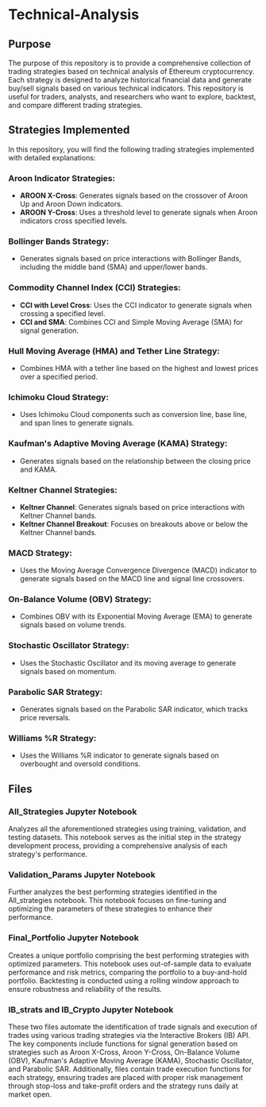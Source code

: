 # Technical-Analysis

## Purpose

The purpose of this repository is to provide a comprehensive collection of trading strategies based on technical analysis of Ethereum cryptocurrency. Each strategy is designed to analyze historical financial data and generate buy/sell signals based on various technical indicators. This repository is useful for traders, analysts, and researchers who want to explore, backtest, and compare different trading strategies.

## Strategies Implemented

In this repository, you will find the following trading strategies implemented with detailed explanations:

### Aroon Indicator Strategies:
- **AROON X-Cross**: Generates signals based on the crossover of Aroon Up and Aroon Down indicators.
- **AROON Y-Cross**: Uses a threshold level to generate signals when Aroon indicators cross specified levels.

### Bollinger Bands Strategy:
- Generates signals based on price interactions with Bollinger Bands, including the middle band (SMA) and upper/lower bands.

### Commodity Channel Index (CCI) Strategies:
- **CCI with Level Cross**: Uses the CCI indicator to generate signals when crossing a specified level.
- **CCI and SMA**: Combines CCI and Simple Moving Average (SMA) for signal generation.

### Hull Moving Average (HMA) and Tether Line Strategy:
- Combines HMA with a tether line based on the highest and lowest prices over a specified period.

### Ichimoku Cloud Strategy:
- Uses Ichimoku Cloud components such as conversion line, base line, and span lines to generate signals.

### Kaufman's Adaptive Moving Average (KAMA) Strategy:
- Generates signals based on the relationship between the closing price and KAMA.

### Keltner Channel Strategies:
- **Keltner Channel**: Generates signals based on price interactions with Keltner Channel bands.
- **Keltner Channel Breakout**: Focuses on breakouts above or below the Keltner Channel bands.

### MACD Strategy:
- Uses the Moving Average Convergence Divergence (MACD) indicator to generate signals based on the MACD line and signal line crossovers.

### On-Balance Volume (OBV) Strategy:
- Combines OBV with its Exponential Moving Average (EMA) to generate signals based on volume trends.

### Stochastic Oscillator Strategy:
- Uses the Stochastic Oscillator and its moving average to generate signals based on momentum.

### Parabolic SAR Strategy:
- Generates signals based on the Parabolic SAR indicator, which tracks price reversals.

### Williams %R Strategy:
- Uses the Williams %R indicator to generate signals based on overbought and oversold conditions.

## Files

### All_Strategies Jupyter Notebook
Analyzes all the aforementioned strategies using training, validation, and testing datasets. This notebook serves as the initial step in the strategy development process, providing a comprehensive analysis of each strategy's performance.

### Validation_Params Jupyter Notebook
Further analyzes the best performing strategies identified in the All_strategies notebook. This notebook focuses on fine-tuning and optimizing the parameters of these strategies to enhance their performance.

### Final_Portfolio Jupyter Notebook
Creates a unique portfolio comprising the best performing strategies with optimized parameters. This notebook uses out-of-sample data to evaluate performance and risk metrics, comparing the portfolio to a buy-and-hold portfolio. Backtesting is conducted using a rolling window approach to ensure robustness and reliability of the results.

### IB_strats and IB_Crypto Jupyter Notebook
These two files automate the identification of trade signals and execution of trades using various trading strategies via the Interactive Brokers (IB) API.
The key components include functions for signal generation based on strategies such as Aroon X-Cross, Aroon Y-Cross, On-Balance Volume (OBV), Kaufman's Adaptive Moving Average (KAMA), Stochastic Oscillator, and Parabolic SAR. Additionally, files contain trade execution functions for each strategy, ensuring trades are placed with proper risk management through stop-loss and take-profit orders and the strategy runs daily at market open.

